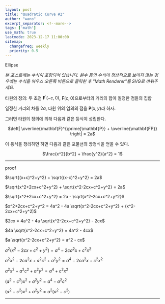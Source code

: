 ```yaml
---
layout: post
title: "Quadratic Curve #2"
author: "wano"
excerpt_separator: <!--more-->
tags: ['math']
use_math: true
lastmode: 2023-12-17 11:00:00
sitemap:
  changefreq: weekly
  priority: 0.5
---
```


Ellipse <!--more-->

*본 포스트에는 수식이 포함되어 있습니다. 분수 등의 수식이 정상적으로 보이지 않는 경우에는 수식을 마우스 오른쪽 버튼으로 클릭한 후 "Math Renderer"를 SVG로 바꿔주세요.*

타원의 정의: 두 초점 $\mathbf{F}^{\prime}(-c,0)$, $\mathbf{F}(c,0)$으로부터의 거리의 합이 일정한 점들의 집합

일정한 거리의 차를 $2a$, 타원 위의 임의의 점을 $\mathbf{P}(x,y)$라 하자.

그러면 타원의 정의에 의해 다음과 같은 등식이 성립한다.

<p style="text-align: center;">$\left| \overline{\mathbf{F}^{\prime}\mathbf{P}} + \overline{\mathbf{FP}} \right| = 2a$</p>

이 등식을 정리하면 하면 다음과 같은 포물선의 방정식을 얻을 수 있다.

<p style="text-align: center;">$\frac{x^2}{b^2} + \frac{y^2}{a^2} = 1$</p>

---
proof

$\sqrt{(x+c)^2+y^2} + \sqrt{(x-c)^2+y^2} = 2a$

$\sqrt{x^2+2cx+c^2+y^2} + \sqrt{x^2-2cx+c^2+y^2} = 2a$

$\sqrt{x^2+2cx+c^2+y^2} = 2a - \sqrt{x^2-2cx+c^2+y^2}$

$x^2+2cx+c^2+y^2 = 4a^2 - 4a \sqrt{x^2-2cx+c^2+y^2} + (x^2-2cx+c^2+y^2)$

$2cx = 4a^2 - 4a \sqrt{x^2-2cx+c^2+y^2} - 2cx$

$4a \sqrt{x^2-2cx+c^2+y^2}  = 4a^2 - 4cx$

$a \sqrt{x^2-2cx+c^2+y^2}  = a^2 - cx$

$a^2 (x^2-2cx+c^2+y^2)  = a^4 - 2ca^2x + c^2x^2$

$a^2x^2 - 2ca^2x + a^2c^2 + a^2y^2  = a^4 - 2ca^2x + c^2x^2$

$a^2x^2 + a^2c^2 + a^2y^2  = a^4 + c^2x^2$

$(a^2-c^2)x^2 + a^2y^2  = a^4 - a^2c^2$

$(a^2-c^2)x^2 + a^2y^2  = a^2 (a^2 - c^2)$



---

